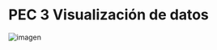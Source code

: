 # PEC 3 Visualización de datos
![imagen](https://github.com/arnaumarsalnavarro/PEC-3-Visualizaci-n-de-datos/assets/77298179/3de6271c-6a40-4d2a-bf3d-2fdef26d04ac)
